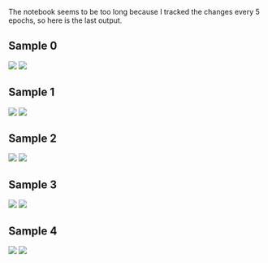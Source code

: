 The notebook seems to be too long because I tracked the changes every 5 epochs, so here is the last output.

## Sample 0

![](0.png)
![](1.png)

## Sample 1

![](2.png)
![](3.png)

## Sample 2

![](4.png)
![](5.png)

## Sample 3

![](6.png)
![](7.png)

## Sample 4

![](8.png)
![](9.png)
